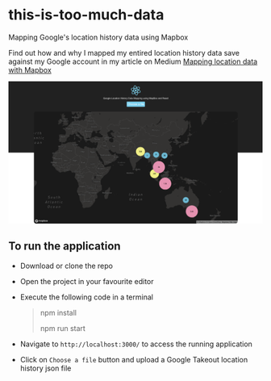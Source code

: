 # this-is-too-much-data

Mapping Google's location history data using Mapbox

Find out how and why I mapped my entired location history data save against my Google account in my article on Medium [Mapping location data with Mapbox](https://medium.com/@chandankkrr/mapping-location-data-with-mapbox-9b256f64d569)


![Application screenshot](https://raw.githubusercontent.com/Chandankkrr/this-is-too-much-data/master/screenshot.png)

## To run the application

- Download or clone the repo
- Open the project in your favourite editor
- Execute the following code in a terminal
  > npm install
  >
  >npm run start

- Navigate to `http://localhost:3000/` to access the running application
- Click on `Choose a file` button and upload a Google Takeout location history json file
